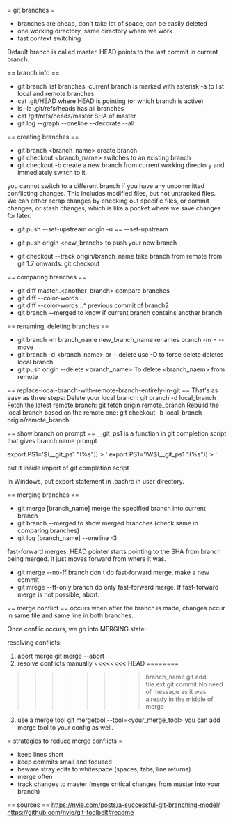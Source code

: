 = git branches =
- branches are cheap, don't take lot of space, can be easily deleted
- one working directory, same directory where we work
- fast context switching


Default branch is called master.
HEAD points to the last commit in current branch.

== branch info ==
* git branch
list branches, current branch is marked with asterisk
-a to list local and remote branches
* cat .git/HEAD
where HEAD is pointing (or which branch is active)
* ls -la .git/refs/heads
has all branches
* cat /git/refs/heads/master
SHA of master
* git log --graph --oneline --decorate --all


== creating branches ==
* git branch <branch_name>
create branch
* git checkout <branch_name>
switches to an existing branch
* git checkout -b <name>
create a new branch from current working directory and immediately switch to it.

you cannot switch to a different branch if you have any uncommitted conflicting changes. This includes modified files, but not untracked files. We can either scrap changes by checking out specific files, or commit changes, or stash changes, which is like a pocket where we save changes for later.

* git push --set-upstream origin <branch>
-u == --set-upstream
* git push origin <new_branch>
to push your new branch

* git checkout --track origin/branch_name
take branch from remote
from git 1.7 onwards: git checkout <branchName>

== comparing branches ==
* git diff master..<another_branch>
compare branches
* git diff --color-words <branch1>..<branch2>
* git diff --color-words <branch1>..<branch2>^
previous commit of branch2
* git branch --merged
to know if current branch contains another branch


== renaming, deleting branches ==
* git branch -m branch_name new_branch_name
renames branch
-m = --move
* git branch -d <branch_name>
or --delete
use -D to force delete
deletes local branch
* git push origin --delete <branch_name>
To delete <branch_naem> from remote

== replace-local-branch-with-remote-branch-entirely-in-git ==
That's as easy as three steps:
Delete your local branch: git branch -d local_branch
Fetch the latest remote branch: git fetch origin remote_branch
Rebuild the local branch based on the remote one: git checkout -b local_branch origin/remote_branch

== show branch on prompt ==
__git_ps1 is a function in git completion script that gives branch name prompt

export PS1='$(__git_ps1 "(%s")) > '
export PS1='\W$(__git_ps1 "(%s")) > '

put it inside import of git completion script

In Windows, put export statement in .bashrc in user directory.

== merging branches ==
* git merge [branch_name]
merge the specified branch into current branch
* git branch --merged
to show merged branches (check same in comparing branches)
* git log [branch_name] --oneline -3

fast-forward merges: HEAD pointer starts pointing to the SHA from branch being merged. It just moves forward from where it was.

* git merge --no-ff branch
don't do fast-forward merge, make a new commit
* git mrege --ff-only branch
do only fast-forward merge. If fast-forward merge is not possible, abort.

== merge conflict ==
occurs when after the branch is made, changes occur in same file and same line in both branches.

Once conflic occurs, we go into MERGING state:

resolving conflicts:
1. abort merge
git merge --abort
2. resolve conflicts manually
<<<<<<<< HEAD
========
>>>>>>>> branch_name
git add file.ext
git commit
No need of message as it was already in the middle of merge
3. use a merge tool
git mergetool --tool=<your_merge_tool>
you can add merge tool to your config as well.

= strategies to reduce merge conflicts =
* keep lines short
* keep commits small and focused
* beware stray edits to whitespace (spaces, tabs, line returns)
* merge often
* track changes to master (merge critical changes from master into your branch)


== sources ==
https://nvie.com/posts/a-successful-git-branching-model/
https://github.com/nvie/git-toolbelt#readme


